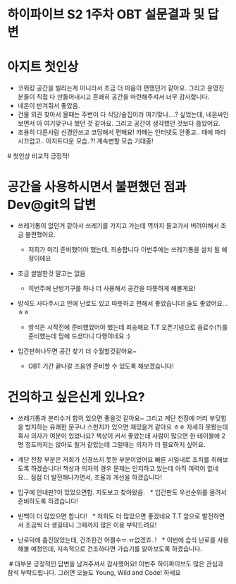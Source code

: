 # 하이파이브 S2 1주차 OBT 설문결과 및 답변

# 아지트 첫인상
- 코워킹 공간을 빌리는게 아니라서 조금 더 마음이 편했던거 같아요. 그리고 운영진 분들이 직접 다 만들어내시고 흔쾌히 공간을 마련해주셔서 너무 감사합니다.
- 네온이 반겨줘서 좋았음.
- 건물 외관 찾아서 올때는 주변이 다 식당/술집이라 여기맞나....? 싶었는데, 네온싸인 보면서 아 여기맞구나 했던 것 같아요. 그리고 공간이 생각했던 것보다 좁았어요.
- 조용히 다른사람 신경안쓰고 코딩해서 편해요! 카페는 인터넷도 안좋고.. 때에 따라 시끄럽고.. 아지트다운 모습..?! 계속변할 모습 기대중!

# 첫인상 비교적 긍정적!

# 공간을 사용하시면서 불편했던 점과 Dev@git의 답변
* 쓰레기통이 없던거 같아서 쓰레기를 가지고 가는데 역까지 들고가서 버려야해서 조금 불편했어요. 
  * 저희가 미리 준비했어야 했는데, 죄송합니다 이번주에는 쓰레기통을 설치 될 예정이에요  

* 조금 쌀쌀한것 말고는 없음
  * 이번주에 난방기구를 하나 더 사용해서 공간을 따뜻하게 해볼게요!
   
* 방석도 사다주시고 안에 난로도 있고 따뜻하고 편해서 좋았습니다! 술도 좋았어요...ㅎㅎ
  * 방석은 시작전에 준비했었어야 했는데 죄송해요 T.T 오픈기념으로 음료수(?)를 준비했는데 맘에 드셨다니 다행이네요 :)

* 입간판하나두면 공간 찾기 더 수월할것같아요~
  * OBT 기간 끝나갈 즈음엔 준비할 수 있도록 해보겠습니다!
  
 # 건의하고 싶은신게 있나요?
 * 쓰레기통과 분리수거 함이 있으면 좋을것 같아요~
그리고 계단 천장에 머리 부딪힘을 방지하는 유쾌한 문구나 스펀지가 있으면 재밌을거 같아요 ㅎㅎ
자세히 못봤는데 혹시 의자가 여분이 있었나요? 책상이 커서 좋았는데 사람이 많으면 한 테이블에 2명 정도까지는 앉아도 될거 같았는데 그럴때는 의자가 더 필요하지 싶어요.
  * 계단 천장 부분은 저희가 신경쓰지 못한 부분이었어요 빠른 시일내로 조치를 취해보도록 하겠습니다! 
  책상과 의자의 경우 문제는 인지하고 있는데 아직 여력이 없네요... 점점 더 발전해나가면서, 조율과 개선을 하겠습니다!
  
* 입구에 안내판?이 있었으면함. 지도보고 찾아왔음.
  * 입간판도 우선순위를 올려서 준비하도록 하겠습니다!
  
* 빈백이 더 많았으면 합니다!
  * 저희도 더 많았으면 좋겠네요 T.T 앞으로 발전하면서 조금씩 더 생길테니 그때까지 많은 이용 부탁드려요!
  
* 난로덕에 춥진않았는데, 건조한건 어쩔수ㅠ.ㅠ없겠죠..!
  * 이번에 습식 난로를 사용 해볼 예정인데, 지속적으로 건조하다면 가습기를 알아보도록 하겠습니다.
  
  # 대부분 긍정적인 답변을 남겨주셔서 감사했어요! 이번주 하이파이브도 많은 관심과 참석 부탁드립니다. 그러면 오늘도 Young, Wild and Code! 하세요

